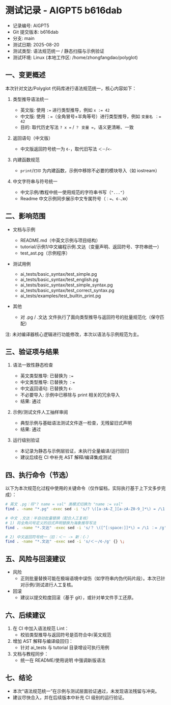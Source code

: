 # 测试记录 - AIGPT5 b616dab

- 记录编号: AIGPT5
- Git 提交版本: b616dab
- 分支: main
- 测试日期: 2025-08-20
- 测试类型: 语法规范统一 / 静态扫描与示例验证
- 测试环境: Linux (本地工作区: /home/zhongfangdao/polyglot)

## 一、变更概述

本次针对文达/Polyglot 代码库进行语法规范统一，核心内容如下：

1. 类型推导语法统一
   - 英文版: 使用 `:=` 进行类型推导，例如 `x := 42`
   - 中文版: 使用 `：=`（全角冒号+半角等号）进行类型推导，例如 `变量名 ：= 42`
   - 目的: 取代历史写法 `? x =` / `？ 变量 =`，语义更清晰、一致

2. 返回语句（中文版）
   - 中文版返回符号统一为 `《-`，取代旧写法 `＜－`/`<-`

3. 内建函数规范
   - `print`/`打印` 为内建函数，示例中移除不必要的模块导入（如 iostream）

4. 中文字符串与符号统一
   - 中文示例/教程中统一使用规范的字符串书写（`"..."`）
   - Readme 中文示例同步展示中文专属符号（`：=`、`《-`、`》》`）

## 二、影响范围

- 文档与示例
  - README.md（中英文示例与项目结构）
  - tutorial/示例1/中文编程示例.文达（变量声明、返回符号、字符串统一）
  - test_ast.pg（示例程序）

- 测试用例
  - ai_tests/basic_syntax/test_simple.pg
  - ai_tests/basic_syntax/test_english.pg
  - ai_tests/basic_syntax/test_simple_syntax.pg
  - ai_tests/basic_syntax/test_correct_syntax.pg
  - ai_tests/examples/test_builtin_print.pg

- 其他
  - 对 .pg / .文达 文件执行了面向类型推导与返回符号的批量规范化（保守匹配）

注: 未对编译器核心逻辑进行功能修改，本次以语法与示例规范为主。

## 三、验证项与结果

1. 语法一致性静态检查
   - 英文类型推导: 已替换为 `:=`
   - 中文类型推导: 已替换为 `：=`
   - 中文返回语句: 已替换为 `《-`
   - 不必要导入: 示例中已移除与 print 相关的冗余导入
   - 结果: 通过

2. 示例/测试文件人工抽样审阅
   - 典型示例与基础语法测试文件逐一检查，无残留旧式声明
   - 结果: 通过

3. 运行级别验证
   - 本记录为静态与示例层验证，未执行全量编译/运行回归
   - 建议后续在 CI 中补充 AST 解释/编译集成测试

## 四、执行命令（节选）

以下为本次规范化过程中使用的关键命令（仅作留档，实际执行基于上下文多步完成）：

```bash
# 英文 .pg：将"? name = val" 类模式切换为 "name := val"
find . -name "*.pg" -exec sed -i 's/? \([a-zA-Z_][a-zA-Z0-9_]*\) = /\1 := /g' {} \;

# 中文 .文达：半自动批量替换（配合人工复核）
# 1) 将全角问号定义的旧式声明替换为海象推导写法
find . -name "*.文达" -exec sed -i 's/？ \([^[:space:]]*\) = /\1 ：= /g' {} \;

# 2) 中文返回符号统一（旧：＜－ -> 新：《-）
find . -name "*.文达" -exec sed -i 's/＜－/《-/g' {} \;
```

## 五、风险与回滚建议

- 风险
  - 正则批量替换可能在极端语境中误伤（如字符串内伪代码片段）。本次已针对示例/测试进行人工复核。
- 回滚
  - 建议以提交粒度回滚（基于 git），或针对单文件手工还原。

## 六、后续建议

1. 在 CI 中加入语法规范 Lint：
   - 校验类型推导与返回符号是否符合中/英文规范
2. 增加 AST 解释与编译级回归：
   - 针对 ai_tests 与 tutorial 目录增设可执行用例
3. 文档与教程同步：
   - 统一在 README/使用说明 中强调新版语法

## 七、结论

- 本次“语法规范统一”在示例与测试层面验证通过，未发现语法残留与冲突。
- 建议尽快合入，并在后续版本中补充 CI 级别的运行验证。
